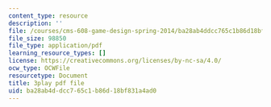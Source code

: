 ```yaml
---
content_type: resource
description: ''
file: /courses/cms-608-game-design-spring-2014/ba28ab4ddcc765c1b86d18bf831a4ad0_1506648.pdf
file_size: 98850
file_type: application/pdf
learning_resource_types: []
license: https://creativecommons.org/licenses/by-nc-sa/4.0/
ocw_type: OCWFile
resourcetype: Document
title: 3play pdf file
uid: ba28ab4d-dcc7-65c1-b86d-18bf831a4ad0
---
```

